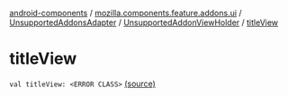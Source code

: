[android-components](../../../index.md) / [mozilla.components.feature.addons.ui](../../index.md) / [UnsupportedAddonsAdapter](../index.md) / [UnsupportedAddonViewHolder](index.md) / [titleView](./title-view.md)

# titleView

`val titleView: <ERROR CLASS>` [(source)](https://github.com/mozilla-mobile/android-components/blob/master/components/feature/addons/src/main/java/mozilla/components/feature/addons/ui/UnsupportedAddonsAdapter.kt#L75)